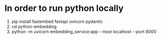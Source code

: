 # In order to run python locally

1. pip install fastembed fastapi uvicorn pydantic
3. cd python-embedding
4. python -m uvicorn embedding_service:app --host localhost --port 8000
